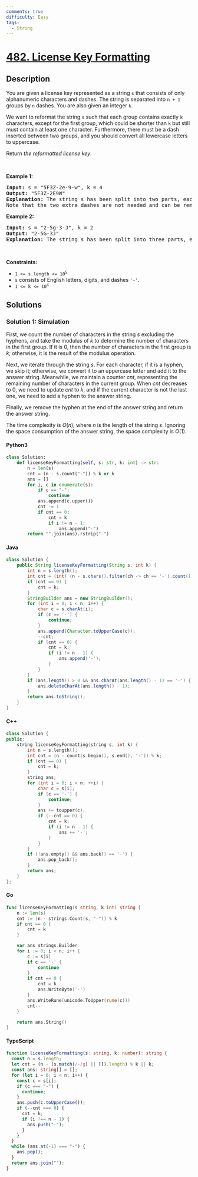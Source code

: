 ```yaml
---
comments: true
difficulty: Easy
tags:
  - String
---
```


<!-- problem:start -->

# [482. License Key Formatting](https://leetcode.com/problems/license-key-formatting)


## Description

<!-- description:start -->

<p>You are given a license key represented as a string <code>s</code> that consists of only alphanumeric characters and dashes. The string is separated into <code>n + 1</code> groups by <code>n</code> dashes. You are also given an integer <code>k</code>.</p>

<p>We want to reformat the string <code>s</code> such that each group contains exactly <code>k</code> characters, except for the first group, which could be shorter than <code>k</code> but still must contain at least one character. Furthermore, there must be a dash inserted between two groups, and you should convert all lowercase letters to uppercase.</p>

<p>Return <em>the reformatted license key</em>.</p>

<p>&nbsp;</p>
<p><strong class="example">Example 1:</strong></p>

<pre>
<strong>Input:</strong> s = &quot;5F3Z-2e-9-w&quot;, k = 4
<strong>Output:</strong> &quot;5F3Z-2E9W&quot;
<strong>Explanation:</strong> The string s has been split into two parts, each part has 4 characters.
Note that the two extra dashes are not needed and can be removed.
</pre>

<p><strong class="example">Example 2:</strong></p>

<pre>
<strong>Input:</strong> s = &quot;2-5g-3-J&quot;, k = 2
<strong>Output:</strong> &quot;2-5G-3J&quot;
<strong>Explanation:</strong> The string s has been split into three parts, each part has 2 characters except the first part as it could be shorter as mentioned above.
</pre>

<p>&nbsp;</p>
<p><strong>Constraints:</strong></p>

<ul>
	<li><code>1 &lt;= s.length &lt;= 10<sup>5</sup></code></li>
	<li><code>s</code> consists of English letters, digits, and dashes <code>&#39;-&#39;</code>.</li>
	<li><code>1 &lt;= k &lt;= 10<sup>4</sup></code></li>
</ul>

<!-- description:end -->

## Solutions

<!-- solution:start -->

### Solution 1: Simulation

First, we count the number of characters in the string $s$ excluding the hyphens, and take the modulus of $k$ to determine the number of characters in the first group. If it is $0$, then the number of characters in the first group is $k$; otherwise, it is the result of the modulus operation.

Next, we iterate through the string $s$. For each character, if it is a hyphen, we skip it; otherwise, we convert it to an uppercase letter and add it to the answer string. Meanwhile, we maintain a counter $cnt$, representing the remaining number of characters in the current group. When $cnt$ decreases to $0$, we need to update $cnt$ to $k$, and if the current character is not the last one, we need to add a hyphen to the answer string.

Finally, we remove the hyphen at the end of the answer string and return the answer string.

The time complexity is $O(n)$, where $n$ is the length of the string $s$. Ignoring the space consumption of the answer string, the space complexity is $O(1)$.

<!-- tabs:start -->

#### Python3

```python
class Solution:
    def licenseKeyFormatting(self, s: str, k: int) -> str:
        n = len(s)
        cnt = (n - s.count("-")) % k or k
        ans = []
        for i, c in enumerate(s):
            if c == "-":
                continue
            ans.append(c.upper())
            cnt -= 1
            if cnt == 0:
                cnt = k
                if i != n - 1:
                    ans.append("-")
        return "".join(ans).rstrip("-")
```

#### Java

```java
class Solution {
    public String licenseKeyFormatting(String s, int k) {
        int n = s.length();
        int cnt = (int) (n - s.chars().filter(ch -> ch == '-').count()) % k;
        if (cnt == 0) {
            cnt = k;
        }
        StringBuilder ans = new StringBuilder();
        for (int i = 0; i < n; i++) {
            char c = s.charAt(i);
            if (c == '-') {
                continue;
            }
            ans.append(Character.toUpperCase(c));
            --cnt;
            if (cnt == 0) {
                cnt = k;
                if (i != n - 1) {
                    ans.append('-');
                }
            }
        }
        if (ans.length() > 0 && ans.charAt(ans.length() - 1) == '-') {
            ans.deleteCharAt(ans.length() - 1);
        }
        return ans.toString();
    }
}
```

#### C++

```cpp
class Solution {
public:
    string licenseKeyFormatting(string s, int k) {
        int n = s.length();
        int cnt = (n - count(s.begin(), s.end(), '-')) % k;
        if (cnt == 0) {
            cnt = k;
        }
        string ans;
        for (int i = 0; i < n; ++i) {
            char c = s[i];
            if (c == '-') {
                continue;
            }
            ans += toupper(c);
            if (--cnt == 0) {
                cnt = k;
                if (i != n - 1) {
                    ans += '-';
                }
            }
        }
        if (!ans.empty() && ans.back() == '-') {
            ans.pop_back();
        }
        return ans;
    }
};
```

#### Go

```go
func licenseKeyFormatting(s string, k int) string {
	n := len(s)
	cnt := (n - strings.Count(s, "-")) % k
	if cnt == 0 {
		cnt = k
	}

	var ans strings.Builder
	for i := 0; i < n; i++ {
		c := s[i]
		if c == '-' {
			continue
		}
		if cnt == 0 {
			cnt = k
			ans.WriteByte('-')
		}
		ans.WriteRune(unicode.ToUpper(rune(c)))
		cnt--
	}

	return ans.String()
}
```

#### TypeScript

```ts
function licenseKeyFormatting(s: string, k: number): string {
  const n = s.length;
  let cnt = (n - (s.match(/-/g) || []).length) % k || k;
  const ans: string[] = [];
  for (let i = 0; i < n; i++) {
    const c = s[i];
    if (c === "-") {
      continue;
    }
    ans.push(c.toUpperCase());
    if (--cnt === 0) {
      cnt = k;
      if (i !== n - 1) {
        ans.push("-");
      }
    }
  }
  while (ans.at(-1) === "-") {
    ans.pop();
  }
  return ans.join("");
}
```

<!-- tabs:end -->

<!-- solution:end -->

<!-- problem:end -->
